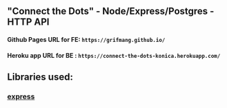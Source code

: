 ## "Connect the Dots" - Node/Express/Postgres - HTTP API

#### Github Pages URL for FE: `https://grifmang.github.io/`
#### Heroku app URL for BE : `https://connect-the-dots-konica.herokuapp.com/`

## Libraries used:
### [express](https://www.npmjs.com/package/express)


